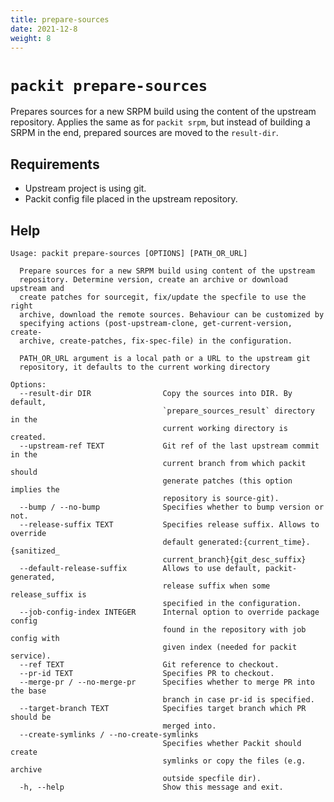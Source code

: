 ```yaml
---
title: prepare-sources
date: 2021-12-8
weight: 8
---
```


# `packit prepare-sources`

Prepares sources for a new SRPM build using the content of the upstream repository.
Applies the same as for `packit srpm`, but instead of building a SRPM in the end,
prepared sources are moved to the `result-dir`.


## Requirements

* Upstream project is using git.
* Packit config file placed in the upstream repository.


## Help


    Usage: packit prepare-sources [OPTIONS] [PATH_OR_URL]

      Prepare sources for a new SRPM build using content of the upstream
      repository. Determine version, create an archive or download upstream and
      create patches for sourcegit, fix/update the specfile to use the right
      archive, download the remote sources. Behaviour can be customized by
      specifying actions (post-upstream-clone, get-current-version, create-
      archive, create-patches, fix-spec-file) in the configuration.
    
      PATH_OR_URL argument is a local path or a URL to the upstream git
      repository, it defaults to the current working directory
    
    Options:
      --result-dir DIR                Copy the sources into DIR. By default,
                                      `prepare_sources_result` directory in the
                                      current working directory is created.
      --upstream-ref TEXT             Git ref of the last upstream commit in the
                                      current branch from which packit should
                                      generate patches (this option implies the
                                      repository is source-git).
      --bump / --no-bump              Specifies whether to bump version or not.
      --release-suffix TEXT           Specifies release suffix. Allows to override
                                      default generated:{current_time}.{sanitized_
                                      current_branch}{git_desc_suffix}
      --default-release-suffix        Allows to use default, packit-generated,
                                      release suffix when some release_suffix is
                                      specified in the configuration.
      --job-config-index INTEGER      Internal option to override package config
                                      found in the repository with job config with
                                      given index (needed for packit service).
      --ref TEXT                      Git reference to checkout.
      --pr-id TEXT                    Specifies PR to checkout.
      --merge-pr / --no-merge-pr      Specifies whether to merge PR into the base
                                      branch in case pr-id is specified.
      --target-branch TEXT            Specifies target branch which PR should be
                                      merged into.
      --create-symlinks / --no-create-symlinks
                                      Specifies whether Packit should create
                                      symlinks or copy the files (e.g. archive
                                      outside specfile dir).
      -h, --help                      Show this message and exit.



